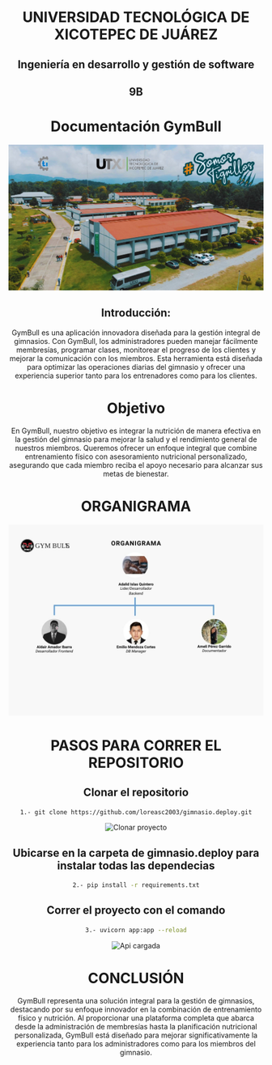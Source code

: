 <div align = "center">

# UNIVERSIDAD TECNOLÓGICA DE XICOTEPEC DE JUÁREZ

## Ingeniería en desarrollo y gestión de software

## 9B

# Documentación GymBull
![Portada](../Imagenes/portada.png)
## Introducción:

GymBull es una aplicación innovadora diseñada para la gestión integral de gimnasios. Con GymBull, los administradores pueden manejar fácilmente membresías, programar clases, monitorear el progreso de los clientes y mejorar la comunicación con los miembros. Esta herramienta está diseñada para optimizar las operaciones diarias del gimnasio y ofrecer una experiencia superior tanto para los entrenadores como para los clientes.

# Objetivo

En GymBull, nuestro objetivo es integrar la nutrición de manera efectiva en la gestión del gimnasio para mejorar la salud y el rendimiento general de nuestros miembros. Queremos ofrecer un enfoque integral que combine entrenamiento físico con asesoramiento nutricional personalizado, asegurando que cada miembro reciba el apoyo necesario para alcanzar sus metas de bienestar.

# ORGANIGRAMA
![Organigrama](../Imagenes/organigrama.jpg)

# PASOS PARA CORRER EL REPOSITORIO

## Clonar el repositorio

```sh
1.- git clone https://github.com/loreasc2003/gimnasio.deploy.git
```

![Clonar proyecto](../Imagenes/clon.png)

## Ubicarse en la carpeta de gimnasio.deploy para instalar todas las dependecias

```sh
2.- pip install -r requirements.txt
```

## Correr el proyecto con el comando

```sh
3.- uvicorn app:app --reload
```
![Api cargada](../Imagenes/api.png)

# CONCLUSIÓN

GymBull representa una solución integral para la gestión de gimnasios, destacando por su enfoque innovador en la combinación de entrenamiento físico y nutrición. Al proporcionar una plataforma completa que abarca desde la administración de membresías hasta la planificación nutricional personalizada, GymBull está diseñado para mejorar significativamente la experiencia tanto para los administradores como para los miembros del gimnasio.

</div>